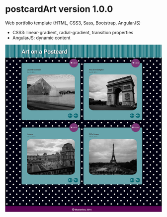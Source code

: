 # postcardArt version 1.0.0

Web portfolio template (HTML, CSS3, Sass, Bootstrap, AngularJS)
- CSS3: linear-gradient, radial-gradient, transition properties
- AngularJS: dynamic content


![alt tag](https://github.com/skananitos/MEANprojects/blob/master/postcardArt/postcardArt-v1/preview.png)
